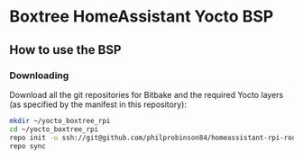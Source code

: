 # Boxtree HomeAssistant Yocto BSP

## How to use the BSP

### Downloading

Download all the git repositories for Bitbake and the required Yocto layers (as specified by the manifest in this repository):

```bash
mkdir ~/yocto_boxtree_rpi
cd ~/yocto_boxtree_rpi
repo init -u ssh://git@github.com/philprobinson84/homeassistant-rpi-room-node-yocto-bsp.git -b dunfell
repo sync
```
